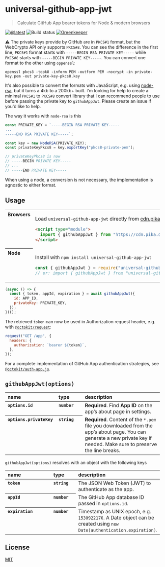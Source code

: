 # universal-github-app-jwt

> Calculate GitHub App bearer tokens for Node & modern browsers

[![@latest](https://img.shields.io/npm/v/universal-github-app-jwt.svg)](https://www.npmjs.com/package/universal-github-app-jwt)
![Build status](https://github.com/gr2m/universal-github-app-jwt/workflows/Test/badge.svg)
[![Greenkeeper](https://badges.greenkeeper.io/gr2m/universal-github-app-jwt.svg)](https://greenkeeper.io/)

⚠ The private keys provide by GitHub are in `PKCS#1` format, but the WebCrypto API only supports `PKCS#8`. You can see the difference in the first line, `PKCS#1` format starts with `-----BEGIN RSA PRIVATE KEY-----` while `PKCS#8` starts with `-----BEGIN PRIVATE KEY-----`. You can convert one format to the other using `oppenssl`:

```
openssl pkcs8 -topk8 -inform PEM -outform PEM -nocrypt -in private-key.pem -out private-key-pkcs8.key
```

It's also possible to convert the formats with JavaScript, e.g. using [node-rsa](https://github.com/rzcoder/node-rsa), but it turns a 4kb to a 200kb+ built. I'm looking for help to create a minimal `PKCS#1` to `PKCS#8` convert library that I can recommend people to use before passing the private key to `githubAppJwt`. Please create an issue if you'd like to help.

The way it works with `node-rsa` is this

```js
const PRIVATE_KEY = `-----BEGIN RSA PRIVATE KEY-----
...
-----END RSA PRIVATE KEY-----`;

const key = new NodeRSA(PRIVATE_KEY);
const privateKeyPkcs8 = key.exportKey("pkcs8-private-pem");

// privateKeyPkcs8 is now
// -----BEGIN PRIVATE KEY-----
// ...
// -----END PRIVATE KEY-----
```

When using a node, a conversion is not necessary, the implementation is agnostic to either format.

## Usage

<table>
<tbody valign=top align=left>
<tr><th>
Browsers
</th><td width=100%>

Load `universal-github-app-jwt` directly from [cdn.pika.dev](https://cdn.pika.dev)

```html
<script type="module">
  import { githubAppJwt } from "https://cdn.pika.dev/universal-github-app-jwt";
</script>
```

</td></tr>
<tr><th>
Node
</th><td>

Install with <code>npm install universal-github-app-jwt</code>

```js
const { githubAppJwt } = require("universal-github-app-jwt");
// or: import { githubAppJwt } from "universal-github-app-jwt";
```

</td></tr>
</tbody>
</table>

```js
(async () => {
  const { token, appId, expiration } = await githubAppJwt({
    id: APP_ID,
    privateKey: PRIVATE_KEY,
  });
})();
```

The retrieved `token` can now be used in Authorization request header, e.g. with [`@octokit/request`](https://github.com/octokit/request.js/#readme):

```js
request("GET /app", {
  headers: {
    authorization: `bearer ${token}`,
  },
});
```

For a complete implementation of GitHub App authentication strategies, see [`@octokit/auth-app.js`](https://github.com/octokit/auth-app.js/#readme).

## `githubAppJwt(options)`

<table width="100%">
  <thead align=left>
    <tr>
      <th width=150>
        name
      </th>
      <th width=70>
        type
      </th>
      <th>
        description
      </th>
    </tr>
  </thead>
  <tbody align=left valign=top>
    <tr>
      <th>
        <code>options.id</code>
      </th>
      <th>
        <code>number</code>
      </th>
      <td>
        <strong>Required</strong>. Find <strong>App ID</strong> on the app’s about page in settings.
      </td>
    </tr>
    <tr>
      <th>
        <code>options.privateKey</code>
      </th>
      <th>
        <code>string</code>
      </th>
      <td>
        <strong>Required</strong>. Content of the <code>*.pem</code> file you downloaded from the app’s about page. You can generate a new private key if needed. Make sure to preserve the line breaks.
      </td>
    </tr>
  </tbody>
</table>

`githubAppJwt(options)` resolves with an object with the following keys

<table width="100%">
  <thead align=left>
    <tr>
      <th width=150>
        name
      </th>
      <th width=70>
        type
      </th>
      <th>
        description
      </th>
    </tr>
  </thead>
  <tbody align=left valign=top>
    <tr>
      <th>
        <code>token</code>
      </th>
      <th>
        <code>string</code>
      </th>
      <td>
        The JSON Web Token (JWT) to authenticate as the app.
      </td>
    </tr>
    <tr>
      <th>
        <code>appId</code>
      </th>
      <th>
        <code>number</code>
      </th>
      <td>
        The GitHub App database ID passed in <code>options.id</code>.
      </td>
    </tr>
    <tr>
      <th>
        <code>expiration</code>
      </th>
      <th>
        <code>number</code>
      </th>
      <td>
        Timestamp as UNIX epoch, e.g. <code>1530922170</code>. A Date object can be created using <code>new Date(authentication.expiration)</code>.
      </td>
    </tr>
  </tbody>
</table>

## License

[MIT](LICENSE)
